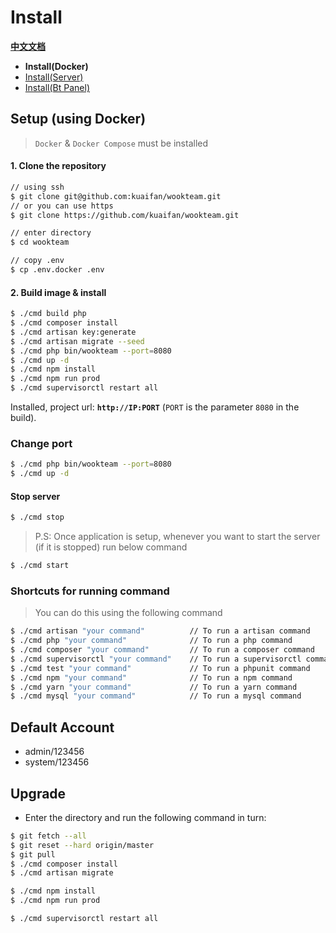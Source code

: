 # Install

**[中文文档](../DOCKER.md)**

- **Install(Docker)**
- [Install(Server)](SERVER.md)
- [Install(Bt Panel)](../BT.md)

## Setup (using Docker)

> `Docker` & `Docker Compose` must be installed

#### 1. Clone the repository

```bash
// using ssh
$ git clone git@github.com:kuaifan/wookteam.git
// or you can use https
$ git clone https://github.com/kuaifan/wookteam.git

// enter directory
$ cd wookteam

// copy .env
$ cp .env.docker .env
```

#### 2. Build image & install

```bash
$ ./cmd build php
$ ./cmd composer install
$ ./cmd artisan key:generate
$ ./cmd artisan migrate --seed
$ ./cmd php bin/wookteam --port=8080
$ ./cmd up -d
$ ./cmd npm install
$ ./cmd npm run prod
$ ./cmd supervisorctl restart all
```

Installed, project url: **`http://IP:PORT`** (`PORT` is the parameter `8080` in the build).

### Change port

```bash
$ ./cmd php bin/wookteam --port=8080
$ ./cmd up -d
```

#### Stop server

```bash
$ ./cmd stop
```

> P.S: Once application is setup, whenever you want to start the server (if it is stopped) run below command

```bash
$ ./cmd start
```

### Shortcuts for running command

> You can do this using the following command

```bash
$ ./cmd artisan "your command"          // To run a artisan command
$ ./cmd php "your command"              // To run a php command
$ ./cmd composer "your command"         // To run a composer command
$ ./cmd supervisorctl "your command"    // To run a supervisorctl command
$ ./cmd test "your command"             // To run a phpunit command
$ ./cmd npm "your command"              // To run a npm command
$ ./cmd yarn "your command"             // To run a yarn command
$ ./cmd mysql "your command"            // To run a mysql command
```

## Default Account

- admin/123456
- system/123456

## Upgrade

- Enter the directory and run the following command in turn:

```bash
$ git fetch --all
$ git reset --hard origin/master
$ git pull
$ ./cmd composer install
$ ./cmd artisan migrate

$ ./cmd npm install
$ ./cmd npm run prod

$ ./cmd supervisorctl restart all
```

